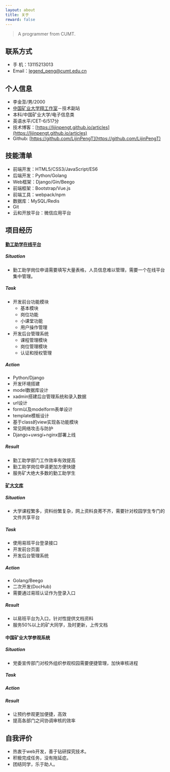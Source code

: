 ```yaml
---
layout: about
title: 关于
reward: false
---
```


> A programmer from CUMT.

## 联系方式
+ 手   机：13115213013
+ Email：legend_peng@cumt.edu.cn

## 个人信息
+ 李金澎/男/2000
+ [中国矿业大学翔工作室](https://atcumt.com)－技术副站
+ 本科/中国矿业大学/电子信息类
+ 英语水平/CET-6/517分
+ 技术博客：[https://lijinpengt.github.io/articles](https://lijinpengt.github.io/articles)
+ Github: [https://github.com/LijinPengT](https://github.com/LijinPengT)

## 技能清单
+ 前端开发：HTML5/CSS3/JavaScript/ES6
+ 后端开发：Python/Golang
+ Web框架：Django/Gin/Beego
+ 前端框架：Bootstrap/Vue.js
+ 前端工具：webpack/npm
+ 数据库：MySQL/Redis
+ Git
+ 云和开放平台：微信应用平台

## 项目经历
#### [勤工助学在线平台](https://github.com/LijinPengT/XgcOnline)

##### Situation
+ 勤工助学岗位申请需要填写大量表格，人员信息难以管理，需要一个在线平台集中管理。

##### Task
+ 开发前台功能模块
    + 基本模块
    + 岗位功能
    + 小课堂功能
    + 用户操作管理
+ 开发后台管理系统
    + 课程管理模块
    + 岗位管理模块
    + 认证和授权管理

##### Action
+ Python/Django
+ 开发环境搭建
+ model数据库设计
+ xadmin搭建后台管理系统和录入数据
+ url设计
+ form以及modelform表单设计
+ template模板设计
+ 基于class的view实现各功能模块
+ 常见网络攻击与防护
+ Django+uwsgi+nginx部署上线

##### Result
+ 勤工助学部门工作效率有效提高
+ 勤工助学岗位申请更加方便快捷
+ 服务矿大绝大多数的勤工助学生

#### [矿大文库](https://wk.atcumt.com)

##### Situation
+ 大学课程繁多，资料纷繁复杂，网上资料良莠不齐，需要针对校园学生专门的文件共享平台

##### Task
+ 使用易班平台登录接口
+ 开发前台页面
+ 开发后台管理系统

##### Action
+ Golang/Beego
+ 二次开发(DocHub)
+ 需要通过易班认证作为登录入口

##### Result
+ 以易班平台为入口，针对性提供文档资料
+ 服务50%以上的矿大同学，及时更新，上传文档

#### 中国矿业大学参观系统

##### Situation
+ 党委宣传部门对校外组织参观校园需要便捷管理，加快审核进程

##### Task

##### Action

##### Result
+ 让预约参观更加便捷，高效
+ 提高各部门之间协调审核的效率

## 自我评价
+ 热衷于web开发，善于钻研探究技术。
+ 积极完成任务，没有拖延症。
+ 团结同学，乐于助人。
